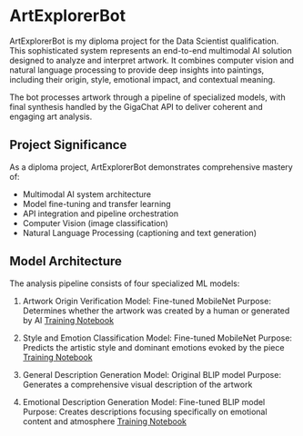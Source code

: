 # ArtExplorerBot
ArtExplorerBot is my diploma project for the Data Scientist qualification. This sophisticated system represents an end-to-end multimodal AI solution designed to analyze and interpret artwork. It combines computer vision and natural language processing to provide deep insights into paintings, including their origin, style, emotional impact, and contextual meaning.

The bot processes artwork through a pipeline of specialized models, with final synthesis handled by the GigaChat API to deliver coherent and engaging art analysis.

## Project Significance
As a diploma project, ArtExplorerBot demonstrates comprehensive mastery of:

* Multimodal AI system architecture
* Model fine-tuning and transfer learning
* API integration and pipeline orchestration
* Computer Vision (image classification)
* Natural Language Processing (captioning and text generation)

## Model Architecture
The analysis pipeline consists of four specialized ML models:

1. Artwork Origin Verification
Model: Fine-tuned MobileNet
Purpose: Determines whether the artwork was created by a human or generated by AI
[Training Notebook](https://colab.research.google.com/drive/1yQtSqcoZ3XOIs-tldnOIRx0ncyJmsVQ4?usp=sharing)

2. Style and Emotion Classification
Model: Fine-tuned MobileNet
Purpose: Predicts the artistic style and dominant emotions evoked by the piece
[Training Notebook](https://colab.research.google.com/drive/18Xdh2fJ81asLu2uQD6s9BqvOkKKYAwuo?usp=sharing)

3. General Description Generation
Model: Original BLIP model
Purpose: Generates a comprehensive visual description of the artwork

4. Emotional Description Generation
Model: Fine-tuned BLIP model
Purpose: Creates descriptions focusing specifically on emotional content and atmosphere
[Training Notebook](https://colab.research.google.com/drive/1vyXkWfM3ni8G11XotS52IkYmY1roH8m0?usp=sharing)

